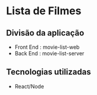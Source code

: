 # Lista de Filmes

## Divisão da aplicação

- Front End : movie-list-web
- Back End : movie-list-server

## Tecnologias utilizadas

- React/Node
